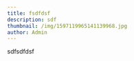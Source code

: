 ```yaml
---
title: fsdfdsf
description: sdf
thumbnail: /img/1597119965141139968.jpg
author: Admin
---
```

sdfsdfdsf
